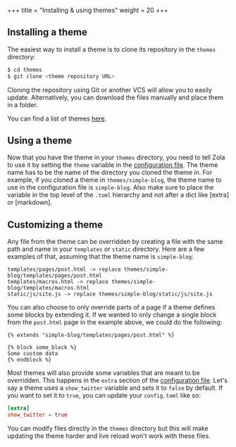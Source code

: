 +++
title = "Installing & using themes"
weight = 20
+++


## Installing a theme

The easiest way to install a theme is to clone its repository in the `themes`
directory:

```bash
$ cd themes
$ git clone <theme repository URL>
```

Cloning the repository using Git or another VCS will allow you to easily
update. Alternatively, you can download the files manually and place
them in a folder.

You can find a list of themes [here](@/themes/_index.md).

## Using a theme

Now that you have the theme in your `themes` directory, you need to tell
Zola to use it by setting the `theme` variable in the
[configuration file](@/documentation/getting-started/configuration.md). The theme
name has to be the name of the directory you cloned the theme in.
For example, if you cloned a theme in `themes/simple-blog`, the theme name to use
in the configuration file is `simple-blog`. Also make sure to place the variable in the top level of the 
`.toml` hierarchy and not after a dict like [extra] or [markdown].

## Customizing a theme

Any file from the theme can be overridden by creating a file with the same path and name in your `templates` or `static`
directory. Here are a few examples of that, assuming that the theme name is `simple-blog`:

```
templates/pages/post.html -> replace themes/simple-blog/templates/pages/post.html
templates/macros.html -> replace themes/simple-blog/templates/macros.html
static/js/site.js -> replace themes/simple-blog/static/js/site.js
```

You can also choose to only override parts of a page if a theme defines some blocks by extending it. If we wanted
to only change a single block from the `post.html` page in the example above, we could do the following:

```
{% extends "simple-blog/templates/pages/post.html" %}

{% block some_block %}
Some custom data
{% endblock %}
```

Most themes will also provide some variables that are meant to be overridden. This happens in the `extra` section
of the [configuration file](@/documentation/getting-started/configuration.md).
Let's say a theme uses a `show_twitter` variable and sets it to `false` by default. If you want to set it to `true`,
you can update your `config.toml` like so:

```toml
[extra]
show_twitter = true
```

You can modify files directly in the `themes` directory but this will make updating the theme harder and live reload
won't work with these files.
